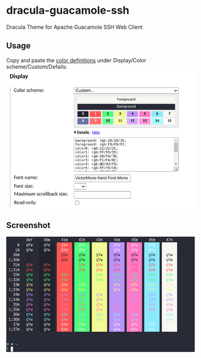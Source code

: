 # dracula-guacamole-ssh
Dracula Theme for Apache Guacamole SSH Web Client

## Usage
Copy and paste the [color definitions](https://github.com/lonepie/dracula-guacamole-ssh/raw/main/dracula-guacamole-ssh.md) under Display/Color scheme/Custom/Defails:
![settings]

## Screenshot
![screenshot]

[settings]: https://github.com/lonepie/dracula-guacamole-ssh/raw/main/images/settings.png "Guacamole SSH Display Settings"
[screenshot]: https://github.com/lonepie/dracula-guacamole-ssh/raw/main/images/screenshot.png "Dracula Theme in Guacamole SSH"
